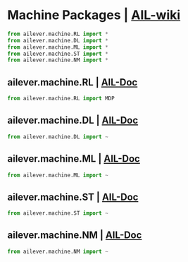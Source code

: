 # Machine Packages | [AIL-wiki](https://github.com/ailever/ailever/wiki)

```python
from ailever.machine.RL import *
from ailever.machine.DL import *
from ailever.machine.ML import *
from ailever.machine.ST import *
from ailever.machine.NM import *
```

## ailever.machine.RL | [AIL-Doc](https://ailever.readthedocs.io/en/latest/machine/machine.RL.html)
```python
from ailever.machine.RL import MDP

```

## ailever.machine.DL | [AIL-Doc](https://ailever.readthedocs.io/en/latest/machine/machine.DL.html)
```python
from ailever.machine.DL import ~

```

## ailever.machine.ML | [AIL-Doc](https://ailever.readthedocs.io/en/latest/machine/machine.ML.html)
```python
from ailever.machine.ML import ~

```

## ailever.machine.ST | [AIL-Doc](https://ailever.readthedocs.io/en/latest/machine/machine.ST.html)
```python
from ailever.machine.ST import ~

```

## ailever.machine.NM | [AIL-Doc](https://ailever.readthedocs.io/en/latest/machine/machine.NM.html)
```python
from ailever.machine.NM import ~

```

